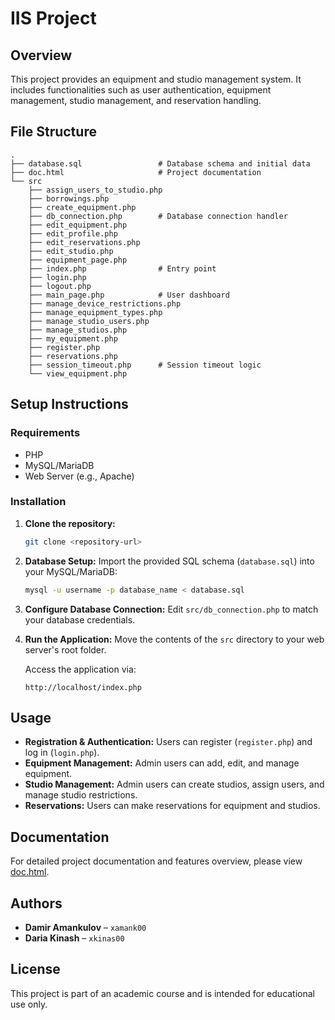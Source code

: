 # IIS Project

## Overview
This project provides an equipment and studio management system. It includes functionalities such as user authentication, equipment management, studio management, and reservation handling.

## File Structure

```
.
├── database.sql                 # Database schema and initial data
├── doc.html                     # Project documentation
└── src
    ├── assign_users_to_studio.php
    ├── borrowings.php
    ├── create_equipment.php
    ├── db_connection.php        # Database connection handler
    ├── edit_equipment.php
    ├── edit_profile.php
    ├── edit_reservations.php
    ├── edit_studio.php
    ├── equipment_page.php
    ├── index.php                # Entry point
    ├── login.php
    ├── logout.php
    ├── main_page.php            # User dashboard
    ├── manage_device_restrictions.php
    ├── manage_equipment_types.php
    ├── manage_studio_users.php
    ├── manage_studios.php
    ├── my_equipment.php
    ├── register.php
    ├── reservations.php
    ├── session_timeout.php      # Session timeout logic
    └── view_equipment.php
```

## Setup Instructions

### Requirements
- PHP
- MySQL/MariaDB
- Web Server (e.g., Apache)

### Installation

1. **Clone the repository:**
   ```bash
   git clone <repository-url>
   ```

2. **Database Setup:**
   Import the provided SQL schema (`database.sql`) into your MySQL/MariaDB:
   ```bash
   mysql -u username -p database_name < database.sql
   ```

3. **Configure Database Connection:**
   Edit `src/db_connection.php` to match your database credentials.

4. **Run the Application:**
   Move the contents of the `src` directory to your web server's root folder.

   Access the application via:
   ```
   http://localhost/index.php
   ```

## Usage

- **Registration & Authentication:** Users can register (`register.php`) and log in (`login.php`).
- **Equipment Management:** Admin users can add, edit, and manage equipment.
- **Studio Management:** Admin users can create studios, assign users, and manage studio restrictions.
- **Reservations:** Users can make reservations for equipment and studios.

## Documentation

For detailed project documentation and features overview, please view [doc.html](./doc.html).

## Authors
- **Damir Amankulov** – `xamank00`
- **Daria Kinash** – `xkinas00`

## License

This project is part of an academic course and is intended for educational use only.